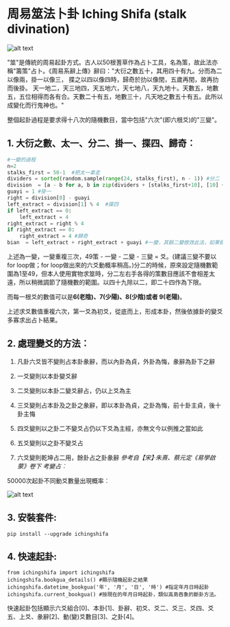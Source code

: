 # 周易筮法卜卦 Iching Shifa (stalk divination)

![alt text](https://upload.wikimedia.org/wikipedia/commons/a/af/French_Polished_Yarrow_stalks_from_LPKaster.jpg "Stalk divination")

"筮"是傳統的周易起卦方式。古人以50根蓍草作為占卜工具，名為策，故此法亦稱"籌策"占卜。《周易系辭上傳》辭曰："大衍之數五十，其用四十有九。分而為二以像兩，掛一以像三， 揲之以四以像四時，歸奇於扐以像閏，五歲再閏，故再扐而後掛。 天一地二，天三地四，天五地六，天七地八，天九地十。天數五，地數五，五位相得而各有合。天數二十有五，地數三十，凡天地之數五十有五。此所以成變化而行鬼神也。"

整個起卦過程是要求得十八次的隨機數目，當中包括"六次"(即六根爻)的"三變"。

## **1. 大衍之數、太一、分二、掛一、揲四、歸奇**︰

```python
#一變的過程
n=2
stalks_first = 50-1  #把太一拿走
dividers = sorted(random.sample(range(24, stalks_first), n - 1)) #分二
division  = [a - b for a, b in zip(dividers + [stalks_first+10], [10] + dividers)]
guayi = 1 #掛一
right = division[0] - guayi 
left_extract = division[1] % 4  #揲四
if left_extract == 0:
    left_extract = 4
right_extract = right % 4
if right_extract == 0:
    right_extract = 4 #歸奇
bian  = left_extract + right_extract + guayi #一變，其餘二變倣效此法，如果做for loop 這裡的掛一可以拿走，不用加上。
```
上述為一變，一變重複三次，49策 - 一變 - 二變 - 三變 = 爻。(建議三變不要以for loop做；for loop做出來的六爻動概率稍高。)分二的時候，原來設定隨機數範圍為1至49，但本人使用實物求筮時，分二左右手各得的策數目應該不會相差太遠，所以稍微調節了隨機數的範圍。以四十九除以二，即二十四作為下限。

而每一根爻的數值可以是**6(老陰)、7(少陽)、8(少陰)或者 9(老陽)**。

上述求爻數值重複六次，第一爻為初爻，從底而上，形成本卦，然後依據卦的變爻多寡求出占卜結果。

## **2. 處理變爻的方法︰**

1. 凡卦六爻皆不變則占本卦彖辭，而以內卦為貞，外卦為悔，彖辭為卦下之辭

2. 一爻變則以本卦變爻辭

3. 二爻變則以本卦二變爻辭占，仍以上爻為主

4. 三爻變則占本卦及之卦之彖辭，即以本卦為貞，之卦為悔，前十卦主貞，後十卦主悔

5. 四爻變則以之卦二不變爻占仍以下爻為主經，亦無文今以例推之當如此

6. 五爻變則以之卦不變爻占

7. 六爻變則乾坤占二用，餘卦占之卦彖辭
_參考自【宋】‧朱熹、蔡元定《易學啟蒙》卷下 考變占︰_

50000次起卦不同動爻數量出現概率︰

![alt text](https://github.com/kentang2017/iching_shifa/blob/master/data/results.png?raw=true)




## **3. 安裝套件**:
```
pip install --upgrade ichingshifa
```

## **4. 快速起卦**:
```
from ichingshifa import ichingshifa
ichingshifa.bookgua_details() #顯示隨機起卦之結果
ichingshifa.datetime_bookgua('年', '月', '日', '時') #指定年月日時起卦
ichingshifa.current_bookgua() #按現在的年月日時起卦，類似高島吞象的斷卦方法。
```

快速起卦包括顯示六爻組合[0]、本卦[1]、卦辭、初爻、爻二、爻三、爻四、爻五、上爻、彖辭[2]、動(變)爻數目[3]、之卦[4]。




